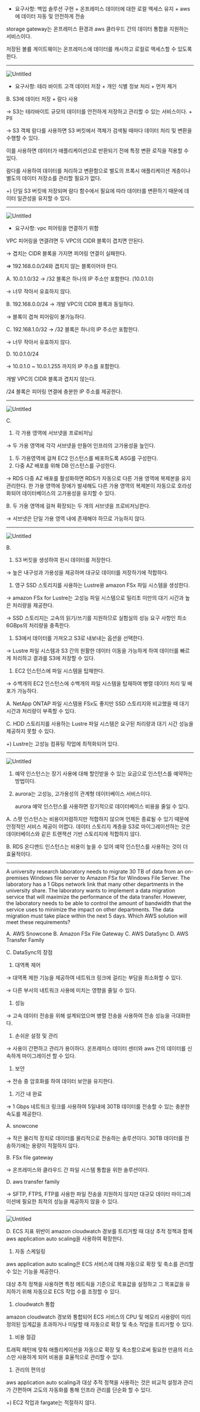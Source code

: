 - 요구사항: 백업 솔루션 구현 + 온프레미스 데이터에 대한 로컬 액세스 유지 + aws에 데이터 자동 및 안전하게 전송

storage gateway는 온프레미스 환경과 aws 클라우드 간의 데이터 통합을 지원하는 서비스이다.

저장된 볼륨 게이트웨이는 온프레미스에 데이터를 캐시하고 로컬로 액세스할 수 있도록 한다.

---

![Untitled](https://prod-files-secure.s3.us-west-2.amazonaws.com/0e50c9f9-d6b9-4369-b0d8-a40d14ac1451/758548fb-5a1f-47a2-ae9d-d4f5395e000e/Untitled.png)

- 요구사항: 테라 바이트 고객 데이터 저장 + 개인 식별 정보 처리 + 먼저 제거

B. S3에 데이터 저장 + 람다 사용

→ S3는 테라바이트 규모의 데이터를 안전하게 저장하고 관리할 수 있는 서비스이다. + PII

→ S3 객체 람다를 사용하면 S3 버킷에서 객체가 검색될 때마다 데이터 처리 및 변환을 수행할 수 있다.

이를 사용하면 데이터가 애플리케이션으로 반환되기 전에 특정 변환 로직을 적용할 수 있다.

람다를 사용하여 데이터를 처리하고 변환함으로 별도의 프록시 애플리케이션 계층이나 별도의 데이터 저장소를 관리할 필요가 없다.

+) 단일 S3 버킷에 저장되며 람다 함수에서 필요에 따라 데이터를 변환하기 때문에 데이터 일관성을 유지할 수 있다.

---

![Untitled](https://prod-files-secure.s3.us-west-2.amazonaws.com/0e50c9f9-d6b9-4369-b0d8-a40d14ac1451/aa564bdb-d7aa-42db-9236-e1562fa74029/Untitled.png)

- 요구사항: vpc 피어링을 연결하기 위함

VPC 피어링을 연결려면 두 VPC의 CIDR 블록이 겹치면 안된다.

→ 겹치는 CIDR 블록을 가지면 피어링 연결이 실패한다.

⇒ 192.168.0.0/24와 겹치지 않는 블록이어야 한다.

A. 10.0.1.0/32 → /32 블록은 하나의 IP 주소만 포함한다. (10.0.1.0)

→ 너무 작아서 유효하지 않다.

B. 192.168.0.0/24 → 개발 VPC의 CIDR 블록과 동일하다.

→ 블록이 겹쳐 피어링이 불가능하다.

C. 192.168.1.0/32 → /32 블록은 하나의 IP 주소만 포함한다.

→ 너무 작아서 유효하지 않다.

D. 10.0.1.0/24

→ 10.0.1.0 ~ 10.0.1.255 까지의 IP 주소를 포함한다.

개발 VPC의 CIDR 블록과 겹치지 않는다.

/24 블록은 피어링 연결에 충분한 IP 주소를 제공한다.

---

![Untitled](https://prod-files-secure.s3.us-west-2.amazonaws.com/0e50c9f9-d6b9-4369-b0d8-a40d14ac1451/074a44d6-6c93-4450-80e2-c66c7566e745/Untitled.png)

C.

1. 각 가용 영역에 서브넷을 프로비저닝

→ 두 가용 영역에 각각 서브넷을 만들어 인프라의 고가용성을 높인다.

1. 두 가용영역에 걸쳐 EC2 인스턴스를 배포하도록 ASG를 구성한다.
2. 다중 AZ 배포를 위해 DB 인스턴스를 구성한다.

→ RDS 다중 AZ 배포를 활성화하면 RDS가 자동으로 다른 가용 영역에 복제본을 유지 관리한다. 한 가용 영역에 장애가 발새해도 다른 가용 영역의 복제본이 자동으로 호라성화되어 데이터베이스의 고가용성을 유지할 수 있다.

B. 두 가용 영역에 걸쳐 확장되는 두 개의 서브넷을 프로비저닝한다.

→ 서브넷은 단일 가용 영역 내에 존재해야 하므로 가능하지 않다.

---

![Untitled](https://prod-files-secure.s3.us-west-2.amazonaws.com/0e50c9f9-d6b9-4369-b0d8-a40d14ac1451/d32ea121-64b3-4649-b984-1bdfb3f17cde/Untitled.png)

B.

1. S3 버킷을 생성하여 원시 데이터를 저장한다.

→ 높은 내구성과 가용성을 제공하며 대규모 데이터를 저장하기에 적합하다.

1. 영구 SSD 스토리지를 사용하는 Lustre용 amazon FSx 파일 시스템을 생성한다.

→ amazon FSx for Lustre는 고성능 파일 시스템으로 밀리초 미만의 대기 시간과 높은 처리량을 제공한다.

→ SSD 스토리지는 고속의 읽기/쓰기를 지원하므로 실험실의 성능 요구 사항인 최소 6GBps의 처리량을 충족한다.

1. S3에서 데이터를 가져오고 S3로 내보내는 옵션을 선택한다.

→ Lustre 파일 시스템과 S3 간의 원활한 데이터 이동을 가능하게 하여 데이터를 빠르게 처리하고 결과를 S3에 저장할 수 있다.

1. EC2 인스턴스에 파일 시스템을 탑재한다.

→ 수백개의 EC2 인스턴스에 수백개의 파일 시스템을 탑재하여 병렬 데이터 처리 및 배포가 가능하다.

A. NetApp ONTAP 파일 시스템용 FSx도 좋지만 SSD 스토리지와 비교했을 때 대기 시간과 처리량이 부족할 수 있다.

C. HDD 스토리지를 사용하는 Lustre 파일 시스템은 요구된 처리량과 대기 시간 성능을 제공하지 못할 수 있다.

+) Lustre는 고성능 컴퓨팅 작업에 최적화되어 있다.

---

![Untitled](https://prod-files-secure.s3.us-west-2.amazonaws.com/0e50c9f9-d6b9-4369-b0d8-a40d14ac1451/7a586c33-ed08-47b4-9cd8-14e729d98237/Untitled.png)

1. 예약 인스턴스는 장기 사용에 대해 할인받을 수 있는 요금으로 인스턴스를 예약하는 방법이다.
2. aurora는 고성능, 고가용성의 관계형 데이터베이스 서비스이다.

   aurora 예약 인스턴스를 사용하면 장기적으로 데이터베이스 비용을 줄일 수 있다.


A. 스팟 인스턴스는 비용이저렴하지만 적합하지 않으며 언제든 종료될 수 있기 때문에 안정적인 서비스 제공이 어렵다. 데이터 스토리지 계층을 S3로 마이그레이션하는 것은 데이터베이스와 같은 트랜잭션 기반 스토리지에 적합하지 않다.

B. RDS 온디맨드 인스턴스는 비용이 높을 수 있어 예약 인스턴스를 사용하는 것이 더 효율적이다.

---

A university research laboratory needs to migrate 30 TB of data from an on-premises Windows file server to Amazon FSx for Windows File Server.
The laboratory has a 1 Gbps network link that many other departments in the university share.
The laboratory wants to implement a data migration service that will maximize the performance of the data transfer. However, the laboratory
needs to be able to control the amount of bandwidth that the service uses to minimize the impact on other departments. The data migration must
take place within the next 5 days.
Which AWS solution will meet these requirements?

A. AWS Snowcone
B. Amazon FSx File Gateway
C. AWS DataSync
D. AWS Transfer Family

C. DataSync의 장점

1. 대역폭 제어

→ 대역폭 제한 기능을 제공하여 네트워크 링크에 걸리는 부담을 최소화할 수 있다.

→ 다른 부서의 네트워크 사용에 미치는 영향을 줄일 수 있다.

1. 성능

→ 고속 데이터 전송을 위해 설계되었으며 병렬 전송을 사용하여 전송 성능을 극대화한다.

1. 손쉬운 설정 및 관리

→ 사용이 간편하고 관리가 용이하다. 온프레미스 데이터 센터와 aws 간의 데이터를 신속하게 마이그레이션 할 수 있다.

1. 보안

→ 전송 중 암호화를 하여 데이터 보안을 유지한다.

1. 기간 내 완료

→ 1 Gbps 네트워크 링크를 사용하여 5일내에 30TB 데이터를 전송할 수 있는 충분한 속도를 제공한다.

A. snowcone

→ 작은 물리적 장치로 데이터를 물리적으로 전송하는 솔루션이다. 30TB 데이터를 전송하기에는 용량이 적절하지 않다.

B. FSx file gateway

→ 온프레미스와 클라우드 간 파일 시스템 통합을 위한 솔루션이다.

D. aws transfer family

→ SFTP, FTPS, FTP를 사용한 파일 전송을 지원하지 않지만 대규모 데이터 마이그레이션에 필요한 최적의 성능을 제공하지 않을 수 있다.

---

![Untitled](https://prod-files-secure.s3.us-west-2.amazonaws.com/0e50c9f9-d6b9-4369-b0d8-a40d14ac1451/3f94cbe8-ab1b-4006-b974-1abfd8fbd26b/Untitled.png)

D. ECS 지표 위반이 amazon cloudwatch 경보를 트리거할 때 대상 추적 정책과 함께 aws application auto scaling을 사용하여 확장한다.

1. 자동 스케일링

aws application auto scaling은 ECS 서비스에 대해 자동으로 확장 및 축소를 관리할 수 있는 기능을 제공한다.

대상 추적 정책을 사용하면 특정 메트릭을 기준으로 목표값을 설정하고 그 목표값을 유지하기 위해 자동으로 ECS 작업 수를 조정할 수 있다.

1. cloudwatch 통합

amazon cloudwatch 경보와 통합되어 ECS 서비스의 CPU 및 메모리 사용량이 미리 정의된 임계값을 초과하거나 미달할 때 자동으로 확장 및 축소 작업을 트리거할 수 있다.

1. 비용 절감

트래픽 패턴에 맞춰 애플리케이션을 자동으로 확장 및 축소함으로써 필요한 만큼의 리소스만 사용하게 되어 비용을 효율적으로 관리할 수 있다.

1. 관리의 편의성

aws application auto scaling과 대상 추적 정책을 사용하는 것은 비교적 설정과 관리가 간편하며 고도의 자동화를 통해 인프라 관리를 단순화 할 수 있다.

+) EC2 작업과 fargate는 적절하지 않다.